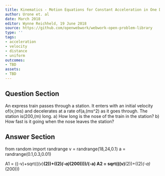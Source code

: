```yaml
---
title: Kinematics - Motion Equations for Constant Acceleration in One Dimension
author: Urone et. al
date: March 2018
editor: Wynne Reichheld, 19 June 2018
source: https://github.com/openwebwork/webwork-open-problem-library
type: ''
tags:
- acceleration
- velocity
- distance
- uniform
outcomes:
- TBD
assets:
- TBD
---
```


## Question Section 

An express train passes through a station. It enters with an initial velocity of(v,(ms) and decelerates at a rate of(a,(ms^2) as it goes through. The station is(200,(m) long.
a) How long is the nose of the train in the station?
b) How fast is it going when the nose leaves the station? 

## Answer Section

from random import randrange
v = randrange(18,24,0.1)
a = randrange(0.1,0.3,0.01)

A1 = ((-v)+sqrt(((v)**(2))+((2)*(-a)*(200))))/(-a)
A2 = sqrt(((v)**(2))+((2)*(-a)*(200)))